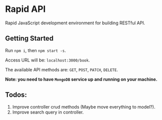 # Rapid API

Rapid JavaScript development environment for building RESTful API.

## Getting Started

Run `npm i`, then `npm start -s`.

Access URL will be: `localhost:3000/book`.

The available API methods are: `GET`, `POST`, `PATCH`, `DELETE`.

**Note: you need to have `MongoDB` service up and running on your machine.**

## Todos:
1. Improve controller crud methods (Maybe move everything to model?).
2. Improve search query in controller.
